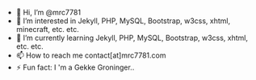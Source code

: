 - 👋 Hi, I’m @mrc7781
- 👀 I’m interested in Jekyll, PHP, MySQL, Bootstrap, w3css, xhtml, minecraft, etc. etc.
- 🌱 I’m currently learning Jekyll, PHP, MySQL, Bootstrap, w3css, xhtml, etc. etc.
- 📫 How to reach me contact[at]mrc7781.com
- ⚡ Fun fact: I 'm a Gekke Groninger..

<!---
gekkegroninger/gekkegroninger is a ✨ special ✨ repository because its `README.md` (this file) appears on your GitHub profile.
You can click the Preview link to take a look at your changes.
--->
